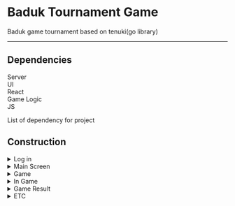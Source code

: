 <h1>Baduk Tournament Game</h1>

<p>Baduk game tournament based on tenuki(go library)</p>

- - -
<h2>Dependencies</h2>
<p>
Server<br>
UI<br>
  React<br>
Game Logic<br>
  JS<br>
</p>

<p>
  List of dependency for project
</p>
<h2>Construction</h2>
  <details>
    <summary>Log in</summary>
    
      1. Sign up
      2. Sign in
      3. Auto log in
      4. Social log in
      5. Find ID/PW
      
  </details>
  <details>
    <summary>Main Screen</summary>

      1. Nav bar
      2. Main news
      3. User profile
      4. Chat
      5. User list
      6. Game lobby
      
  </details>
  <details>
    <summary>Game</summary>

      1. Tournament lists
      2. Tournament inform
      3. Register
      
  </details>
  <details>
    <summary>In Game</summary>  

      1. Match starts
      2. Board
      3. User profile
      4. Tools
      5. Chat(emote)
      6. Observing
      
  </details>
  <details>
    <summary>Game Result</summary> 

      1. Win conditions
        1.1 Time out [ W+T, B+T ]
        1.2 Disconnected [ W+D, B+D ]
        1.3 Give up [ W+G, B+G ]
        1.4 Score [ W+S(number), B+S ]
      2. SGF
      3. Replay
      
  </details>
  <details>
    <summary>ETC</summary>

      1. Setup
      2. Shop process
      3. Data transfer
      4. Real time connection
      5. Ranking
      6. Simultaneous attendance
      7. AI
      8. Admin account
      
  </details>
